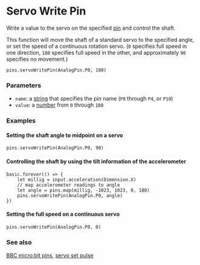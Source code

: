 # Servo Write Pin

Write a value to the servo on the specified [pin](/device/pins)
and control the shaft.

This function will move the shaft of a standard servo to the specified
angle, or set the speed of a continuous rotation servo. (`0` specifies
full speed in one direction, `180` specifies full speed in the other,
and approximately `90` specifies no movement.)

```sig
pins.servoWritePin(AnalogPin.P0, 180)
```

### Parameters

* ``name``: a [string](/reference/types/string) that specifies the pin name (`P0` through `P4`, or `P10`)
* ``value``: a [number](/reference/types/number) from `0` through `180`

### Examples

#### Setting the shaft angle to midpoint on a servo

```blocks
pins.servoWritePin(AnalogPin.P0, 90)
```

#### Controlling the shaft by using the tilt information of the accelerometer

```blocks
basic.forever(() => {
    let millig = input.acceleration(Dimension.X)
    // map accelerometer readings to angle
    let angle = pins.map(millig, -1023, 1023, 0, 180)
    pins.servoWritePin(AnalogPin.P0, angle)
})
```

#### Setting the full speed on a continuous servo

```blocks
pins.servoWritePin(AnalogPin.P0, 0)
```

### See also

[BBC micro:bit pins](/device/pins), [servo set pulse](/reference/pins/servo-set-pulse)

